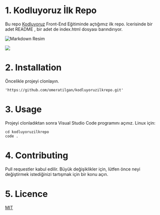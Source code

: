 # 1. Kodluyoruz İlk Repo
Bu repo [Kodluyoruz](https://www.kodluyoruz.org/) Front-End Eğitiminde açtığımız ilk repo. Icerisinde bir adet README , bir adet de index.html dosyası barındırıyor.

![Markdown Resim](https://github.com/omeratilgan/kodluyoruzilkrepo/blob/main/figures/Ads%C4%B1z.png?raw=true)

![](https://github.com/omercenko/kodluyoruzilkrepo)

# 2. Installation
Öncelikle projeyi clonlayın. 


```
'https://github.com/omeratilgan/kodluyoruzilkrepo.git'
```


# 3. Usage
Projeyi clonladıktan sonra Visual Studio Code programını açınız.
Linux için:


```
cd kodluyoruzilkrepo
code .
```


# 4. Contributing
Pull requestler kabul edilir. Büyük değişiklikler için, lütfen önce neyi değiştirmek istediğinizi tartışmak için bir konu açın.

# 5. Licence

[MIT](https://choosealicense.com/licenses/mit/)

